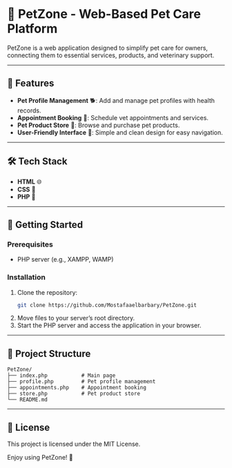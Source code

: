 # 🐾 PetZone - Web-Based Pet Care Platform

PetZone is a web application designed to simplify pet care for owners, connecting them to essential services, products, and veterinary support.

---

## 🌟 Features
- **Pet Profile Management** 🐕: Add and manage pet profiles with health records.
- **Appointment Booking** 📅: Schedule vet appointments and services.
- **Pet Product Store** 🛒: Browse and purchase pet products.
- **User-Friendly Interface** 🎨: Simple and clean design for easy navigation.

---

## 🛠️ Tech Stack
- **HTML** 🌐
- **CSS** 🎨
- **PHP** 🐘

---

## 🚀 Getting Started

### Prerequisites
- PHP server (e.g., XAMPP, WAMP)
  
### Installation
1. Clone the repository:
   ```bash
   git clone https://github.com/Mostafaaelbarbary/PetZone.git
   ```
2. Move files to your server’s root directory.
3. Start the PHP server and access the application in your browser.

---

## 📁 Project Structure

```plaintext
PetZone/
├── index.php           # Main page
├── profile.php         # Pet profile management
├── appointments.php    # Appointment booking
├── store.php           # Pet product store
└── README.md
```

---

## 📝 License
This project is licensed under the MIT License.

Enjoy using PetZone! 🐾
